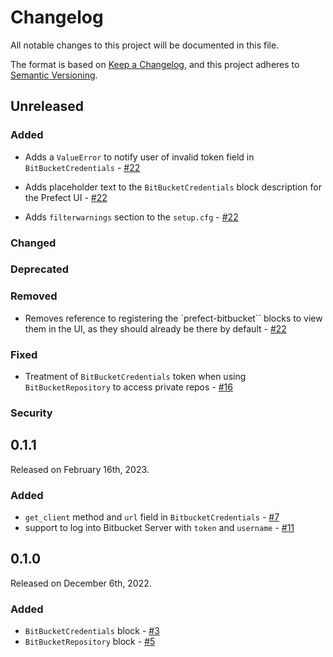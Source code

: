 # Changelog

All notable changes to this project will be documented in this file.

The format is based on [Keep a Changelog](https://keepachangelog.com/en/1.0.0/),
and this project adheres to [Semantic Versioning](https://semver.org/spec/v2.0.0.html).

## Unreleased

### Added
- Adds a `ValueError` to notify user of invalid token field in `BitBucketCredentials` - [#22](https://github.com/PrefectHQ/prefect-bitbucket/pull/22/)

- Adds placeholder text to the `BitBucketCredentials` block description for the Prefect UI - [#22](https://github.com/PrefectHQ/prefect-bitbucket/pull/22/)
- Adds `filterwarnings` section to the `setup.cfg` - [#22](https://github.com/PrefectHQ/prefect-bitbucket/pull/22/)

### Changed

### Deprecated

### Removed
- Removes reference to registering the `prefect-bitbucket`` blocks to view them in the UI, as they should already be there by default - [#22](https://github.com/PrefectHQ/prefect-bitbucket/pull/22/)
### Fixed
- Treatment of `BitBucketCredentials` token when using `BitBucketRepository` to access private repos - [#16](https://github.com/PrefectHQ/prefect-bitbucket/pull/16/)

### Security

## 0.1.1

Released on February 16th, 2023.

### Added
- `get_client` method and `url` field in `BitbucketCredentials` - [#7](https://github.com/PrefectHQ/prefect-bitbucket/pull/7/)
- support to log into Bitbucket Server with `token` and `username` - [#11](https://github.com/PrefectHQ/prefect-bitbucket/pull/11/)

## 0.1.0

Released on December 6th, 2022.

### Added
- `BitBucketCredentials` block - [#3](https://github.com/PrefectHQ/prefect-bitbucket/pull/3/)
- `BitBucketRepository` block - [#5](https://github.com/PrefectHQ/prefect-bitbucket/pull/5/)
